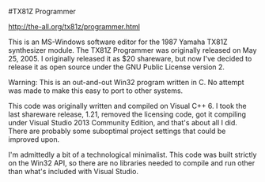 #TX81Z Programmer

http://the-all.org/tx81z/programmer.html

This is an MS-Windows software editor for the 1987 Yamaha TX81Z synthesizer module.  The TX81Z Programmer was originally released on May 25, 2005.  I originally released it as $20 shareware, but now I've decided to release it as open source under the GNU Public License version 2.

Warning:  This is an out-and-out Win32 program written in C.  No attempt was made to make this easy to port to other systems.

This code was originally written and compiled on Visual C++ 6.  I took the last shareware release, 1.21, removed the licensing code, got it compiling under Visual Studio 2013 Community Edition, and that's about all I did.  There are probably some suboptimal project settings that could be improved upon.

I'm admittedly a bit of a technological minimalist.  This code was built strictly on the Win32 API, so there are no libraries needed to compile and run other than what's included with Visual Studio.

